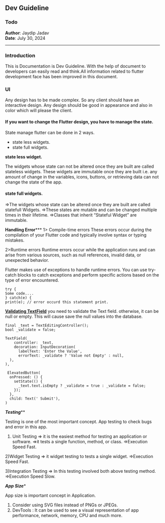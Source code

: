 ## Dev Guideline

### Todo
**Author**: Jaydip Jadav  
**Date**: July 30, 2024

---

### Introduction
This is Documentation is Dev Guideline. With the help of document to developers can easily read and think.All information related to flutter development face has been improved in this document.


### UI
Any design has to be made complex.  So any client should have an interactive design.
Any design should be good in appearance and also in color which will please the client.  
 
#### If you want to change the Flutter design, you have to manage the state.

State manage flutter can be done in 2 ways.
* state less widgets.
* state full widgets.

**state less widget.**

The widgets whose state can not be altered once they are built are called stateless widgets. These widgets are immutable once they are built i.e. any amount of change in the variables, icons, buttons, or retrieving data can not change the state of the app.

#### state full widgets.

=>The widgets whose state can be altered once they are built are called statefull Widgets.
=>These states are mutable and can be changed multiple times in their lifetime.
=>Classes that inherit “Stateful Widget” are immutable.

******Handling Error*********
1> Compile-time errors
These errors occur during the compilation of your Flutter code and typically involve syntax or typing mistakes.

2>Runtime errors
Runtime errors occur while the application runs and can arise from various sources, such as null references, invalid data, or unexpected behavior.

Flutter makes use of exceptions to handle runtime errors. You can use try-catch blocks to catch exceptions and perform specific actions based on the type of error encountered.

```
try {
Some code....
} catch(e) {
print(e); // error occurd this statement print.
```

****[Validating TextField](https://docs.flutter.dev/cookbook/forms/validation)****
you need to validate the Text field. otherwise, it can be null or empty. This will cause save the null values into the database.

```
final _text = TextEditingController();
bool _validate = false;

TextField(
    controller: _text,
    decoration: InputDecoration(
      labelText: 'Enter the Value',
      errorText: _validate ? 'Value not Empty' : null,
  ),
),

 ElevatedButton(
  onPressed: () {
    setState(() {
      _text.text.isEmpty ? _validate = true : _validate = false;
    });
  },
  child: Text(' Submit'),
)  
```

*****Testing*******

Testing is one of the most important concept. App testing to check bugs and error in this app.
1) Unit Testing
=> it is the easiest method for testing an application or software.
=>it tests a single function, method, or class.
=>Execution Speed Fast.

2)Widget Testing
=> it widget testing to tests  a single widget.
=>Execution Speed Fast.

3)Integration Testing
=> In this testing involved both above testing method.
=>Execution Speed Slow. 

***App Size****

App size is important concept in Application.
1) Consider using SVG files instead of PNGs or JPEGs.
2) DevTools : It can be used to see a visual representation of app performance, network, memory, CPU and much more.
